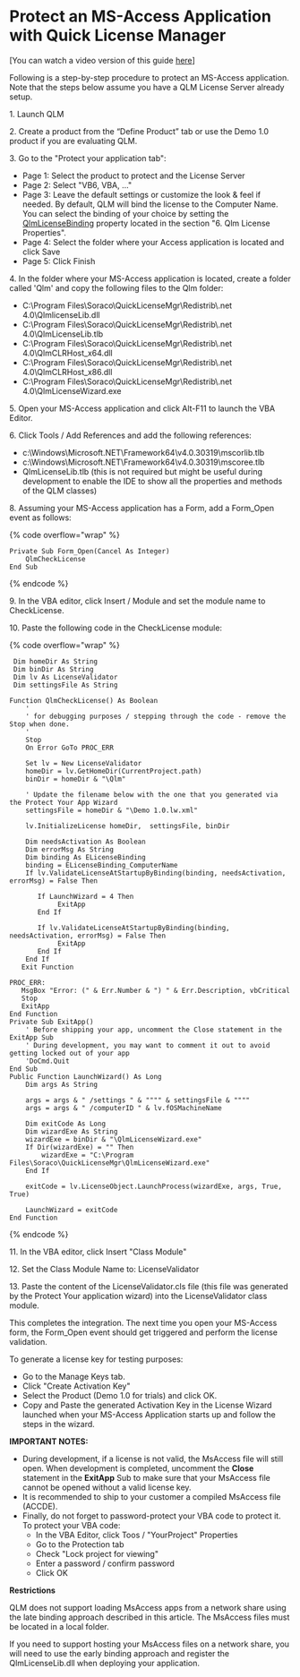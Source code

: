 # Protect an MS-Access Application with Quick License Manager

\[You can watch a video version of this guide [here](https://www.youtube.com/watch?v=VAkapOG7X1M)]

Following is a step-by-step procedure to protect an MS-Access application. Note that the steps below assume you have a QLM License Server already setup.

1\. Launch QLM

2\. Create a product from the “Define Product” tab or use the Demo 1.0 product if you are evaluating QLM.&#x20;

3\. Go to the "Protect your application tab":

* Page 1: Select the product to protect and the License Server
* Page 2: Select "VB6, VBA, ..."
* Page 3: Leave the default settings or customize the look & feel if needed. By default, QLM will bind the license to the Computer Name. You can select the binding of your choice by setting the [QlmLicenseBinding](https://support.soraco.co/hc/en-us/articles/360001183583-QlmLicense-LicenseBinding) property located in the section "6. Qlm License Properties".
* Page 4: Select the folder where your Access application is located and click Save
* Page 5: Click Finish

4\. In the folder where your MS-Access application is located, create a folder called 'Qlm' and copy the following files to the Qlm folder:

* C:\Program Files\Soraco\QuickLicenseMgr\Redistrib\\.net 4.0\QlmlicenseLib.dll
* C:\Program Files\Soraco\QuickLicenseMgr\Redistrib\\.net 4.0\QlmLicenseLib.tlb
* C:\Program Files\Soraco\QuickLicenseMgr\Redistrib\\.net 4.0\QlmCLRHost\_x64.dll
* C:\Program Files\Soraco\QuickLicenseMgr\Redistrib\\.net 4.0\QlmCLRHost\_x86.dll
* &#x20;C:\Program Files\Soraco\QuickLicenseMgr\Redistrib\\.net 4.0\QlmLicenseWizard.exe

5\. Open your MS-Access application and click Alt-F11 to launch the VBA Editor.&#x20;

6\. Click Tools / Add References and add the following references:

* c:\Windows\Microsoft.NET\Framework64\v4.0.30319\mscorlib.tlb
* c:\Windows\Microsoft.NET\Framework64\v4.0.30319\mscoree.tlb
* QlmLicenseLib.tlb (this is not required but might be useful during development to enable the IDE to show all the properties and methods of the QLM classes)

8\. Assuming your MS-Access application has a Form, add a Form\_Open event as follows:

{% code overflow="wrap" %}
```vba
Private Sub Form_Open(Cancel As Integer)
    QlmCheckLicense   
End Sub
```
{% endcode %}



9\. In the VBA editor, click Insert / Module and set the module name to CheckLicense.

10\. Paste the following code in the CheckLicense module:

{% code overflow="wrap" %}
```vba
 Dim homeDir As String
 Dim binDir As String
 Dim lv As LicenseValidator
 Dim settingsFile As String
 
Function QlmCheckLicense() As Boolean
    '
    ' for debugging purposes / stepping through the code - remove the Stop when done.
    '
    Stop
    On Error GoTo PROC_ERR
 
    Set lv = New LicenseValidator
    homeDir = lv.GetHomeDir(CurrentProject.path)
    binDir = homeDir & "\Qlm"
 
    ' Update the filename below with the one that you generated via the Protect Your App Wizard   
    settingsFile = homeDir & "\Demo 1.0.lw.xml"

    lv.InitializeLicense homeDir,  settingsFile, binDir

    Dim needsActivation As Boolean
    Dim errorMsg As String
    Dim binding As ELicenseBinding
    binding = ELicenseBinding_ComputerName
    If lv.ValidateLicenseAtStartupByBinding(binding, needsActivation, errorMsg) = False Then

       If LaunchWizard = 4 Then
            ExitApp
       End If

       If lv.ValidateLicenseAtStartupByBinding(binding, needsActivation, errorMsg) = False Then
            ExitApp
       End If
    End If
   Exit Function

PROC_ERR:
   MsgBox "Error: (" & Err.Number & ") " & Err.Description, vbCritical
   Stop
   ExitApp
End Function
Private Sub ExitApp()
    ' Before shipping your app, uncomment the Close statement in the ExitApp Sub
    ' During development, you may want to comment it out to avoid getting locked out of your app
    'DoCmd.Quit
End Sub
Public Function LaunchWizard() As Long
    Dim args As String

    args = args & " /settings " & """" & settingsFile & """"
    args = args & " /computerID " & lv.fOSMachineName

    Dim exitCode As Long
    Dim wizardExe As String
    wizardExe = binDir & "\QlmLicenseWizard.exe"
    If Dir(wizardExe) = "" Then
        wizardExe = "C:\Program Files\Soraco\QuickLicenseMgr\QlmLicenseWizard.exe"
    End If

    exitCode = lv.LicenseObject.LaunchProcess(wizardExe, args, True, True)

    LaunchWizard = exitCode
End Function
```
{% endcode %}

11\. In the VBA editor, click Insert "Class Module"

12\. Set the Class Module Name to: LicenseValidator

13\. Paste the content of the LicenseValidator.cls file (this file was generated by the Protect Your application wizard) into the LicenseValidator class module.

This completes the integration. The next time you open your MS-Access form, the Form\_Open event should get triggered and perform the license validation.

To generate a license key for testing purposes:

* Go to the Manage Keys tab.
* Click "Create Activation Key"
* Select the Product (Demo 1.0 for trials) and click OK.
* Copy and Paste the generated Activation Key in the License Wizard launched when your MS-Access Application starts up and follow the steps in the wizard.&#x20;

**IMPORTANT NOTES:**

* During development, if a license is not valid, the MsAccess file will still open. When development is completed, uncomment the **Close** statement in the **ExitApp** Sub to make sure that your MsAccess file cannot be opened without a valid license key.
* It is recommended to ship to your customer a compiled MsAccess file (ACCDE).
* Finally, do not forget to password-protect your VBA code to protect it. To protect your VBA code:
  * In the VBA Editor, click Toos / "YourProject" Properties
  * Go to the Protection tab
  * Check "Lock project for viewing"
  * Enter a password / confirm password
  * Click OK

**Restrictions**

QLM does not support loading MsAccess apps from a network share using the late binding approach described in this article. The MsAccess files must be located in a local folder.

If you need to support hosting your MsAccess files on a network share, you will need to use the early binding approach and register the QlmLicenseLib.dll when deploying your application.
